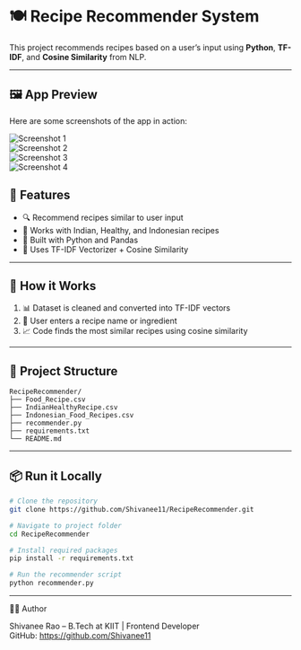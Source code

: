 # 🍽️ Recipe Recommender System

This project recommends recipes based on a user’s input using **Python**, **TF-IDF**, and **Cosine Similarity** from NLP.

---
## 🖼️ App Preview

Here are some screenshots of the app in action:

![Screenshot 1](screenshots/Screenshot1.png)  
![Screenshot 2](screenshots/Screenshot2.png)  
![Screenshot 3](screenshots/Screenshot3.png)  
![Screenshot 4](screenshots/Screenshot4.png)
## 🚀 Features

- 🔍 Recommend recipes similar to user input  
- 🌿 Works with Indian, Healthy, and Indonesian recipes  
- 🐍 Built with Python and Pandas  
- 🧠 Uses TF-IDF Vectorizer + Cosine Similarity  

---

## 🧠 How it Works

1. 📊 Dataset is cleaned and converted into TF-IDF vectors  
2. 👤 User enters a recipe name or ingredient  
3. 📈 Code finds the most similar recipes using cosine similarity  

---

## 📂 Project Structure

```
RecipeRecommender/
├── Food_Recipe.csv
├── IndianHealthyRecipe.csv
├── Indonesian_Food_Recipes.csv
├── recommender.py
├── requirements.txt
└── README.md
```

---

## 📦 Run it Locally

```bash
# Clone the repository
git clone https://github.com/Shivanee11/RecipeRecommender.git

# Navigate to project folder
cd RecipeRecommender

# Install required packages
pip install -r requirements.txt

# Run the recommender script
python recommender.py
```

---

👩‍💻 Author

Shivanee Rao – B.Tech at KIIT | Frontend Developer  
GitHub: https://github.com/Shivanee11
